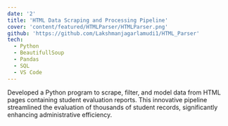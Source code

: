 ```yaml
---
date: '2'
title: 'HTML Data Scraping and Processing Pipeline'
cover: 'content/featured/HTMLParser/HTMLParser.png'
github: 'https://github.com/Lakshmanjagarlamudi1/HTML_Parser'
tech:
  - Python
  - BeautifullSoup
  - Pandas
  - SQL
  - VS Code
---
```


Developed a Python program to scrape, filter, and model data from HTML pages containing student evaluation reports. This innovative pipeline streamlined the evaluation of thousands of student records, significantly enhancing administrative efficiency.
